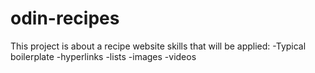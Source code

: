 # odin-recipes
This project is about a recipe website
skills that will be applied:
-Typical boilerplate
-hyperlinks
-lists
-images
-videos